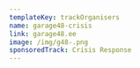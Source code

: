 ```yaml
---
templateKey: trackOrganisers
name: garage48-crisis
link: garage48.ee
image: /img/g48-.png
sponsoredTrack: Crisis Response
---
```

